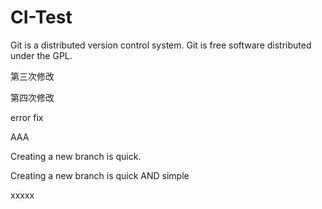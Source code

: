 # CI-Test

Git is a distributed version control system.
Git is free software distributed under the GPL.

第三次修改

第四次修改

error fix

AAA

Creating a new branch is quick.

Creating a new branch is quick AND simple

xxxxx
